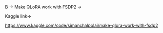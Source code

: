 B -> Make QLoRA work with FSDP2 ->

Kaggle link->


https://www.kaggle.com/code/simanchalpolai/make-qlora-work-with-fsdp2
